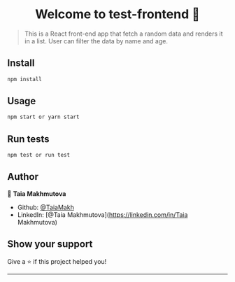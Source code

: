 <h1 align="center">Welcome to test-frontend 👋</h1>

> This is a React front-end app that fetch a random data and renders it in a list. User can filter the data by name and age.

## Install

```sh
npm install
```

## Usage

```sh
npm start or yarn start
```

## Run tests

```sh
npm test or run test
```

## Author

👤 **Taia Makhmutova**


* Github: [@TaiaMakh](https://github.com/TaiaMakh)
* LinkedIn: [@Taia Makhmutova](https://linkedin.com/in/Taia Makhmutova)

## Show your support

Give a ⭐️ if this project helped you!

***
